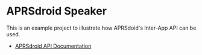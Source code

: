 # APRSdroid Speaker

This is an example project to illustrate how APRSdoid's Inter-App API can be
used.

* [APRSdroid API Documentation](https://github.com/ge0rg/aprsdroid/blob/master/doc/API.mdwn)
